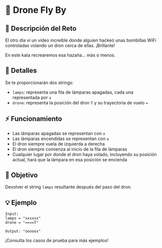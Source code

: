 # 🚁 Drone Fly By

## 🎯 Descripción del Reto
El otro día vi un video increíble donde alguien hackeó unas bombillas WiFi controladas volando un dron cerca de ellas. ¡Brillante!

En este kata recrearemos esa hazaña... más o menos.

## 📝 Detalles
Se te proporcionarán dos strings:
- `lamps`: representa una fila de lámparas apagadas, cada una representada por `x`
- `drone`: representa la posición del dron `T` y su trayectoria de vuelo `=`

## ⚡ Funcionamiento
- Las lámparas apagadas se representan con `x`
- Las lámparas encendidas se representan con `o`
- El dron siempre vuela de izquierda a derecha
- El dron siempre comienza al inicio de la fila de lámparas
- Cualquier lugar por donde el dron haya volado, incluyendo su posición actual, hará que la lámpara en esa posición se encienda

## 🎯 Objetivo
Devolver el string `lamps` resultante después del paso del dron.

## 💡 Ejemplo
```
Input:
lamps = "xxxxxx"
drone = "====T"

Output: "ooooox"
```

¡Consulta los casos de prueba para más ejemplos!